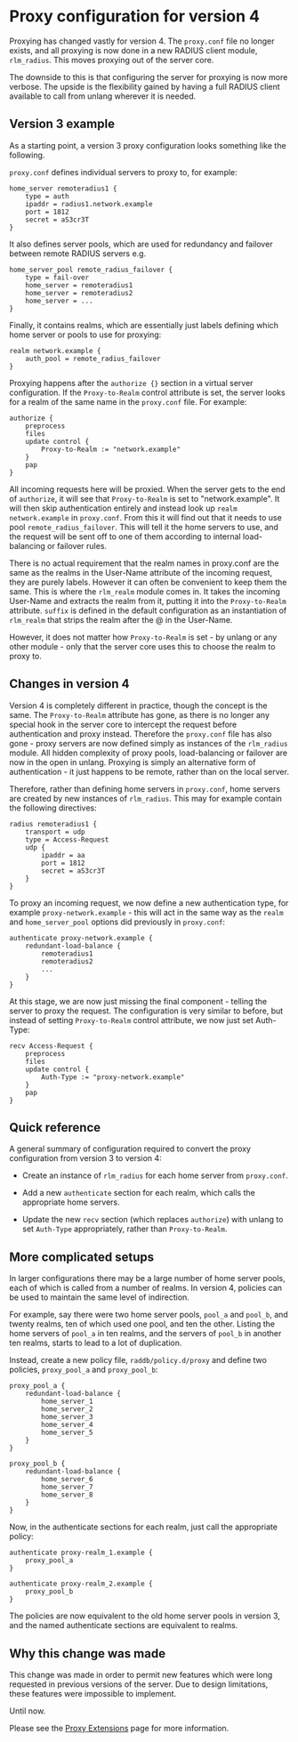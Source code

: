 # Proxy configuration for version 4

Proxying has changed vastly for version 4. The `proxy.conf` file
no longer exists, and all proxying is now done in a new RADIUS
client module, `rlm_radius`. This moves proxying out of the server
core.

The downside to this is that configuring the server for proxying
is now more verbose. The upside is the flexibility gained by
having a full RADIUS client available to call from unlang wherever
it is needed.


## Version 3 example

As a starting point, a version 3 proxy configuration looks
something like the following.

`proxy.conf` defines individual servers to proxy to, for example:

    home_server remoteradius1 {
        type = auth
        ipaddr = radius1.network.example
        port = 1812
        secret = aS3cr3T
    }

It also defines server pools, which are used for redundancy and
failover between remote RADIUS servers e.g.

    home_server_pool remote_radius_failover {
        type = fail-over
        home_server = remoteradius1
        home_server = remoteradius2
        home_server = ...
    }

Finally, it contains realms, which are essentially just labels
defining which home server or pools to use for proxying:

    realm network.example {
        auth_pool = remote_radius_failover
    }

Proxying happens after the `authorize {}` section in a virtual
server configuration. If the `Proxy-to-Realm` control attribute is
set, the server looks for a realm of the same name in the
`proxy.conf` file. For example:

    authorize {
        preprocess
        files
        update control {
            Proxy-to-Realm := "network.example"
        }
        pap
    }

All incoming requests here will be proxied. When the server gets
to the end of `authorize`, it will see that `Proxy-to-Realm` is
set to "network.example". It will then skip authentication
entirely and instead look up `realm network.example` in
`proxy.conf`. From this it will find out that it needs to use pool
`remote_radius_failover`. This will tell it the home servers to
use, and the request will be sent off to one of them according to
internal load-balancing or failover rules.

There is no actual requirement that the realm names in proxy.conf
are the same as the realms in the User-Name attribute of the
incoming request, they are purely labels. However it can often be
convenient to keep them the same. This is where the `rlm_realm`
module comes in. It takes the incoming User-Name and extracts the
realm from it, putting it into the `Proxy-to-Realm` attribute.
`suffix` is defined in the default configuration as an
instantiation of `rlm_realm` that strips the realm after the @ in
the User-Name.

However, it does not matter how `Proxy-to-Realm` is set - by
unlang or any other module - only that the server core uses this
to choose the realm to proxy to.


## Changes in version 4

Version 4 is completely different in practice, though the concept
is the same. The `Proxy-to-Realm` attribute has gone, as there is
no longer any special hook in the server core to intercept the
request before authentication and proxy instead.  Therefore the
`proxy.conf` file has also gone - proxy servers are now defined
simply as instances of the `rlm_radius` module. All hidden
complexity of proxy pools, load-balancing or failover are now in
the open in unlang. Proxying is simply an alternative form of
authentication - it just happens to be remote, rather than on the
local server.

Therefore, rather than defining home servers in `proxy.conf`, home
servers are created by new instances of `rlm_radius`. This may for
example contain the following directives:

    radius remoteradius1 {
        transport = udp
        type = Access-Request
        udp {
            ipaddr = aa
            port = 1812
            secret = aS3cr3T
        }
    }

To proxy an incoming request, we now define a new authentication
type, for example `proxy-network.example` - this will act in the
same way as the `realm` and `home_server_pool` options did
previously in `proxy.conf`:

    authenticate proxy-network.example {
        redundant-load-balance {
            remoteradius1
            remoteradius2
            ...
        }
    }

At this stage, we are now just missing the final component -
telling the server to proxy the request. The configuration is very
similar to before, but instead of setting `Proxy-to-Realm`
control attribute, we now just set Auth-Type:

    recv Access-Request {
        preprocess
        files
        update control {
            Auth-Type := "proxy-network.example"
        }
        pap
    }


## Quick reference

A general summary of configuration required to convert the proxy
configuration from version 3 to version 4:

  * Create an instance of `rlm_radius` for each home server from
    `proxy.conf`.

  * Add a new `authenticate` section for each realm, which calls
    the appropriate home servers.

  * Update the new `recv` section (which replaces `authorize`)
    with unlang to set `Auth-Type` appropriately, rather than
    `Proxy-to-Realm`.


## More complicated setups

In larger configurations there may be a large number of home
server pools, each of which is called from a number of realms.
In version 4, policies can be used to maintain the same level of
indirection.

For example, say there were two home server pools, `pool_a` and
`pool_b`, and twenty realms, ten of which used one pool, and ten
the other. Listing the home servers of `pool_a` in ten realms, and
the servers of `pool_b` in another ten realms, starts to lead to a
lot of duplication.

Instead, create a new policy file, `raddb/policy.d/proxy` and
define two policies, `proxy_pool_a` and `proxy_pool_b`:

    proxy_pool_a {
        redundant-load-balance {
            home_server_1
            home_server_2
            home_server_3
            home_server_4
            home_server_5
        }
    }

    proxy_pool_b {
        redundant-load-balance {
            home_server_6
            home_server_7
            home_server_8
        }
    }

Now, in the authenticate sections for each realm, just call the
appropriate policy:

    authenticate proxy-realm_1.example {
        proxy_pool_a
    }

    authenticate proxy-realm_2.example {
        proxy_pool_b
    }

The policies are now equivalent to the old home server pools in
version 3, and the named authenticate sections are equivalent to
realms.

## Why this change was made

This change was made in order to permit new features which were long requested in previous versions of the server.  Due to design limitations, these features were impossible to implement.

Until now.

Please see the [Proxy Extensions](Proxy-Extensions) page for more information.
